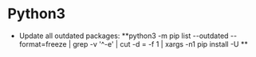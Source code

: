 # Python3
- Update all outdated packages: **python3 -m pip list --outdated --format=freeze | grep -v '^\-e' | cut -d = -f 1 | xargs -n1 pip install -U
**